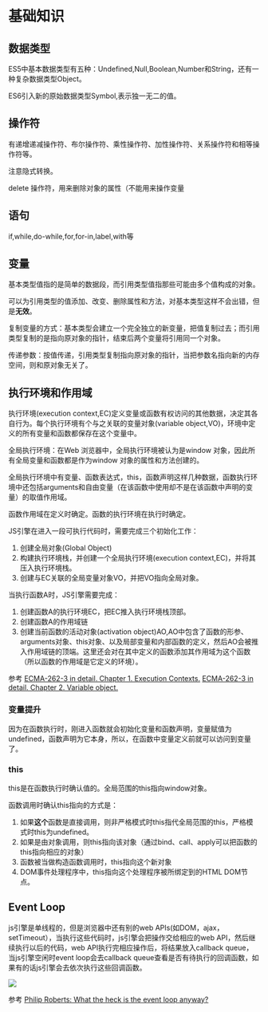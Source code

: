 # 基础知识

## 数据类型
ES5中基本数据类型有五种：Undefined,Null,Boolean,Number和String，还有一种复杂数据类型Object。

ES6引入新的原始数据类型Symbol,表示独一无二的值。

## 操作符
有递增递减操作符、布尔操作符、乘性操作符、加性操作符、关系操作符和相等操作符等。

注意隐式转换。

delete 操作符，用来删除对象的属性（不能用来操作变量

## 语句
if,while,do-while,for,for-in,label,with等

## 变量
基本类型值指的是简单的数据段，而引用类型值指那些可能由多个值构成的对象。

可以为引用类型的值添加、改变、删除属性和方法，对基本类型这样不会出错，但是**无效**。

复制变量的方式：基本类型会建立一个完全独立的新变量，把值复制过去；而引用类型复制的是指向原对象的指针，结束后两个变量将引用同一个对象。

传递参数：按值传递，引用类型复制指向原对象的指针，当把参数名指向新的内存空间，则和原对象无关了。

## 执行环境和作用域
执行环境(execution context,EC)定义变量或函数有权访问的其他数据，决定其各自行为。每个执行环境有个与之关联的变量对象(variable object,VO)，环境中定义的所有变量和函数都保存在这个变量中。

全局执行环境：在Web 浏览器中，全局执行环境被认为是window 对象，因此所有全局变量和函数都是作为window 对象的属性和方法创建的。

全局执行环境中有变量、函数表达式，this，函数声明这样几种数据，函数执行环境中还包括arguments和自由变量（在该函数中使用却不是在该函数中声明的变量）的取值作用域。

函数作用域在定义时确定。函数的执行环境在执行时确定。

JS引擎在进入一段可执行代码时，需要完成三个初始化工作：

1. 创建全局对象(Global Object)
2. 构建执行环境栈，并创建一个全局执行环境(execution context,EC)，并将其压入执行环境栈。
3. 创建与EC关联的全局变量对象VO，并把VO指向全局对象。

当执行函数A时，JS引擎需要完成：

1. 创建函数A的执行环境EC，把EC推入执行环境栈顶部。
2. 创建函数A的作用域链
3. 创建当前函数的活动对象(activation object)AO,AO中包含了函数的形参、arguments对象、this对象、以及局部变量和内部函数的定义，然后AO会被推入作用域链的顶端。这里还会对在其中定义的函数添加其作用域为这个函数（所以函数的作用域是它定义的环境）。

参考
[ECMA-262-3 in detail. Chapter 1. Execution Contexts.](http://dmitrysoshnikov.com/ecmascript/chapter-1-execution-contexts/)
[ECMA-262-3 in detail. Chapter 2. Variable object.](http://dmitrysoshnikov.com/ecmascript/chapter-2-variable-object/) 


### 变量提升
因为在函数执行时，刚进入函数就会初始化变量和函数声明，变量赋值为undefined，函数声明为它本身，所以，在函数中变量定义前就可以访问到变量了。

### this 
this是在函数执行时确认值的。全局范围的this指向window对象。

函数调用时确认this指向的方式是：

1. 如果**这个**函数是直接调用，则非严格模式时this指代全局范围的this，严格模式时this为undefined。
2. 如果是由对象调用，则this指向该对象（通过bind、call、apply可以把函数的this指向相应的对象）
3. 函数被当做构造函数调用时，this指向这个新对象
4. DOM事件处理程序中，this指向这个处理程序被所绑定到的HTML DOM节点。

## Event Loop
js引擎是单线程的，但是浏览器中还有别的web APIs(如DOM，ajax，setTimeout），当执行这些代码时，js引擎会把操作交给相应的web API，然后继续执行以后的代码，web API执行完相应操作后，将结果放入callback queue，当js引擎空闲时event loop会去callback queue查看是否有待执行的回调函数，如果有的话js引擎会去依次执行这些回调函数。

![](http://image.beekka.com/blog/2014/bg2014100802.png)

参考 [Philip Roberts: What the heck is the event loop anyway?](http://2014.jsconf.eu/speakers/philip-roberts-what-the-heck-is-the-event-loop-anyway.html)
